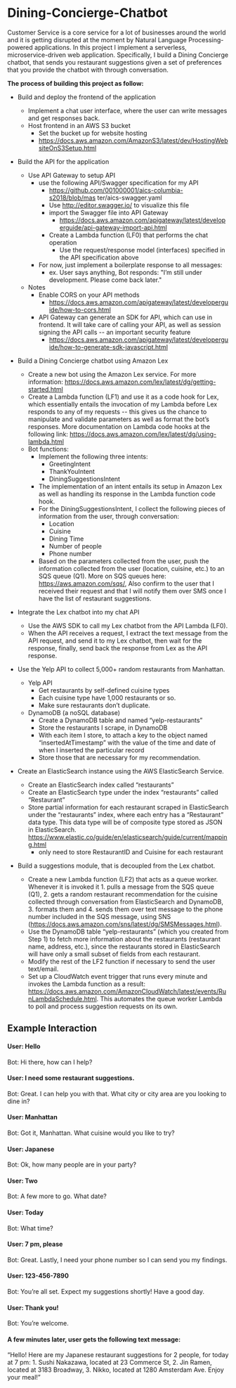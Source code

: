 # Dining-Concierge-Chatbot

Customer Service is a core service for a lot of businesses around the world and it is getting disrupted at the moment by Natural Language Processing-powered applications.
In this project I implement a serverless, microservice-driven web application. Specifically, I build a Dining Concierge chatbot, that sends you restaurant suggestions given a set of preferences that you provide the chatbot with through conversation.

**The process of building this project as follow:**

* Build and deploy the frontend of the application
  * Implement a chat user interface, where the user can write messages and get responses back.
  * Host frontend in an AWS S3 bucket
    * Set the bucket up for website hosting
    * https://docs.aws.amazon.com/AmazonS3/latest/dev/HostingWebsiteOnS3Setup.html

* Build the API for the application
  * Use API Gateway to setup API
    * use the following API/Swagger specification for my API
      * https://github.com/001000001/aics-columbia-s2018/blob/mas ter/aics-swagger.yaml
      * Use ​http://editor.swagger.io/​ to visualize this file
      * import the Swagger file into API Gateway
        * https://docs.aws.amazon.com/apigateway/latest/developerguide/api-gateway-import-api.html
      * Create a Lambda function (LF0)​ that performs the chat operation
        * Use the request/response model (interfaces) specified in the API specification above
    * For now, just implement a boilerplate response to all messages:
      * ex. User says anything, Bot responds: "I’m still under development. Please come back later."
  * Notes
    * Enable CORS on your API methods
      * https://docs.aws.amazon.com/apigateway/latest/developerguide/how-to-cors.html
    * API Gateway can generate an SDK for API, which can use in frontend. It will take care of calling your API, as well as session signing the API calls -- an important security feature
      * https://docs.aws.amazon.com/apigateway/latest/developerguide/how-to-generate-sdk-javascript.html
 
* Build a Dining Concierge chatbot using Amazon Lex
  * Create a new bot using the Amazon Lex service. For more information: https://docs.aws.amazon.com/lex/latest/dg/getting-started.html
  * Create a Lambda function (LF1) and use it as a code hook for Lex, which essentially entails the invocation of my Lambda before Lex responds to any of my requests -- this gives us the chance to manipulate and validate parameters as well as format the bot’s responses. More documentation on Lambda code hooks at the following link: https://docs.aws.amazon.com/lex/latest/dg/using-lambda.html
  * Bot functions:
    * Implement the following three intents:
      * GreetingIntent
      * ThankYouIntent
      * DiningSuggestionsIntent
    * The implementation of an intent entails its setup in Amazon Lex as well as handling its response in the Lambda function code hook.
    * For the DiningSuggestionsIntent, I collect the following pieces of information from the user, through conversation:
      * Location
      * Cuisine
      * Dining Time
      * Number of people
      * Phone number
    * Based on the parameters collected from the user, push the information collected from the user (location, cuisine, etc.) to an SQS queue (Q1). More on SQS queues here: https://aws.amazon.com/sqs/, Also confirm to the user that I received their request and that I will notify them over SMS once I have the list of restaurant suggestions.
    
* Integrate the Lex chatbot into my chat API
  * Use the AWS SDK to call my Lex chatbot from the API Lambda (LF0).
  * When the API receives a request, I extract the text message from the API request, and send it to my Lex chatbot, then wait for the response, finally, send back the response from Lex as the API response.
  
* Use the Yelp API to collect 5,000+ random restaurants from Manhattan.
  * Yelp API
    * Get restaurants by self-defined cuisine types
    * Each cuisine type have 1,000 restaurants or so.
    * Make sure restaurants don’t duplicate.
  * DynamoDB (a noSQL database)
    * Create a DynamoDB table and named “yelp-restaurants”
    * Store the restaurants I scrape, in DynamoDB
    * With each item I store, to attach a key to the object named “insertedAtTimestamp” with the value of the time and date of when I inserted the particular record
    * Store those that are necessary for my recommendation.

* Create an ElasticSearch instance using the AWS ElasticSearch Service.
  * Create an ElasticSearch index called “restaurants”
  * Create an ElasticSearch type under the index “restaurants” called “Restaurant”
  * Store partial information for each restaurant scraped in ElasticSearch under the “restaurants” index, where each entry has a “Restaurant” data type. This data type will be of composite type stored as JSON in ElasticSearch.              https://www.elastic.co/guide/en/elasticsearch/guide/current/mapping.html
    * only need to store RestaurantID and Cuisine for each restaurant
    
* Build a suggestions module, that is decoupled from the Lex chatbot.
   * Create a new Lambda function (LF2) that acts as a queue worker. Whenever it is invoked it 1. pulls a message from the SQS queue (Q1), 2. gets a random restaurant recommendation for the cuisine collected through conversation from ElasticSearch and DynamoDB, 3. formats them and 4. sends them over text message to the phone number included in the SQS message, using SNS (https://docs.aws.amazon.com/sns/latest/dg/SMSMessages.html).
    * Use the DynamoDB table “yelp-restaurants” (which you created from Step 1) to fetch more information about the restaurants (restaurant name, address, etc.), since the restaurants stored in ElasticSearch will have only a small subset of fields from each restaurant.
    * Modify the rest of the LF2 function if necessary to send the user text/email.
  * Set up a CloudWatch event trigger that runs every minute and invokes the Lambda function as a result: https://docs.aws.amazon.com/AmazonCloudWatch/latest/events/RunLambdaSchedule.html. This automates the queue worker Lambda to poll and process suggestion requests on its own.
  
  
## Example Interaction 
#### User: Hello ####
Bot: Hi there, how can I help?
#### User: I need some restaurant suggestions.
Bot: Great. I can help you with that. What city or city area are you looking to dine in?
#### User: Manhattan
Bot: Got it, Manhattan. What cuisine would you like to try?
#### User: Japanese
Bot: Ok, how many people are in your party?
#### User: Two
Bot: A few more to go. What date?
#### User: Today
Bot: What time?
#### User: 7 pm, please
Bot: Great. Lastly, I need your phone number so I can send you my findings.
#### User: 123-456-7890
Bot: You’re all set. Expect my suggestions shortly! Have a good day.
#### User: Thank you!
Bot: You’re welcome.

#### A few minutes later, user gets the following text message:

“Hello! Here are my Japanese restaurant suggestions for 2 people, for today at 7 pm: 1. Sushi Nakazawa, located at 23 Commerce St, 2. Jin Ramen, located at 3183 Broadway, 3. Nikko, located at 1280 Amsterdam Ave. Enjoy your meal!”


   
